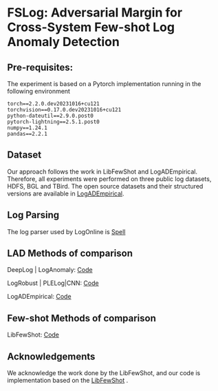 # FSLog: Adversarial Margin for Cross-System Few-shot Log Anomaly Detection

## Pre-requisites:

The experiment is based on a Pytorch implementation running in the following environment

```
torch==2.2.0.dev20231016+cu121
torchvision==0.17.0.dev20231016+cu121
python-dateutil==2.9.0.post0
pytorch-lightning==2.5.1.post0
numpy==1.24.1
pandas==2.2.1
```
## Dataset
Our approach follows the work in LibFewShot and LogADEmpirical. Therefore, all experiments were performed on three public log datasets, HDFS, BGL and TBird. 
The open source datasets and their structured versions are available in [LogADEmpirical](https://github.com/LogIntelligence/LogADEmpirical/tree/icse2022). 

## Log Parsing
The log parser used by LogOnline is [Spell](https://github.com/pfeak/spell)

## LAD Methods of comparison

DeepLog | LogAnomaly:  [Code](https://github.com/xUhEngwAng/LogOnline)

LogRobust | PLELog|CNN: [Code](https://github.com/LogIntelligence/LogADEmpirical/tree/icse2022)

LogADEmpirical: [Code](https://github.com/LogIntelligence/LogADEmpirical/tree/icse2022)

## Few-shot Methods of comparison
LibFewShot: [Code](https://github.com/rl-vig/libfewshot)

## Acknowledgements
We acknowledge the work done by the LibFewShot, and our code is implementation based on the [LibFewShot](https://github.com/rl-vig/libfewshot) .

